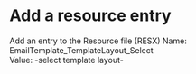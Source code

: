 # Add a resource entry

Add an entry to the Resource file (RESX)
Name: EmailTemplate_TemplateLayout_Select  
Value: -select template layout-